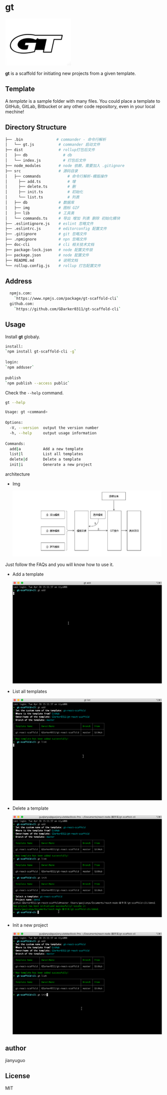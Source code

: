 # gt

![](./src/img/logo.png)

**gt** is a scaffold for initiating new projects from a given template.

## Template
A *template* is a sample folder with many files. You could place a template to GitHub, GitLab, Bitbucket or any other code repository, even in your local mechine!
## Directory Structure
```bash
├── .bin               # commander - 命令行解析
│   └── gt.js           # commander 启动文件
├── dist                # rollup打包后文件
│   ├── db                # db
│   └── index.js          # 打包后文件
├── node_modules        # node 依赖，需要加入 .gitignore
├── src                 # 源码目录
│   ├── commands            # 命令行解析-模版操作
│     ├── add.ts            # 增
│     ├── delete.ts         # 删
│     ├── init.ts           # 初始化
│     └── list.ts           # 列表
│   ├── db              # 数据库
│   ├── img             # 图标 GIF
│   ├── lib             # 工具类
│   └── commands.ts     # 导出 增加 列表 删除 初始化模块
├── .eslintignore.js    # eslint 忽略文件
├── .eslintrc.js        # editorconfig 配置文件
├── .gitignore          # git 忽略文件
├── .npmignore          # npn 忽略文件
├── doc-cli             # cli 相关技术文档
├── package-lock.json   # node 配置文件锁
├── package.json        # node 配置文件
├── README.md           # 说明文档
└── rollup.config.js    # rollup 打包配置文件

```
## Address
```bash
  npmjs.com: 
    `https://www.npmjs.com/package/gt-scaffold-cli`
  github.com: 
    `https://github.com/GDarker0311/gt-scaffold-cli`
```

## Usage
Install **gt** globaly.
```bash
install:
`npm install gt-scaffold-cli -g`

login:
`npm adduser`

publish
`npm publish --access public`
```

Check the `--help` command.
```bash
gt --help
```

```bash
Usage: gt <command>

Options:
  -V, --version  output the version number
  -h, --help     output usage information

Commands:
  add|a          Add a new template
  list|l         List all templates
  delete|d       Delete a template
  init|i         Generate a new project
```
architecture 
- Img
  
  ![](./src/img/architecture.png)

Just follow the FAQs and you will know how to use it.

- Add a template
  
  ![](./src/img/add.gif)

- List all templates
  
  ![](./src/img/list.gif)

- Delete a template
  
  ![](./src/img/del.gif)

- Init a new project
  
  ![](./src/img/init.gif)

## author
jianyuguo

## License
MIT


